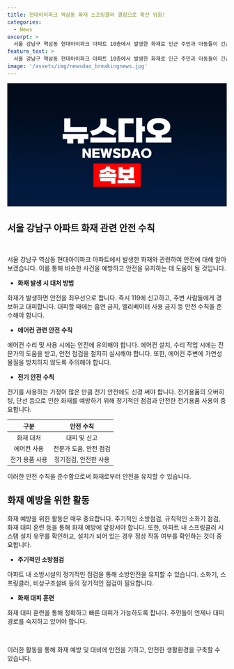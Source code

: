 ```yaml
---
title: 현대아이파크 역삼동 화재 스프링클러 결함으로 확산 위험!
categories:
  - News
excerpt: >
  서울 강남구 역삼동 현대아이파크 아파트 10층에서 발생한 화재로 인근 주민과 아동들이 긴급 대피했다. 화재는 3시간여 만에 진압됐지만 여러 명이 다쳤고 아파트 단지에 큰 피해를 입혔다. 화재가 발생한 아파트는 스프링클러가 설치되지 않아 대피 속도가 중요한 상황이었다. 2007년 이후에야 스프링클러 설치가 의무화된 것으로 나타났다. 연구에 따르면 더워지는 오후 시간대에 에어컨 화재 건수가 늘어나고 전선 과열 등 전기 문제가 대다수인 것으로 파악됐다.
feature_text: >
  서울 강남구 역삼동 현대아이파크 아파트 10층에서 발생한 화재로 인근 주민과 아동들이 긴급 대피했다. 화재는 3시간여 만에 진압됐지만 여러 명이 다쳤고 아파트 단지에 큰 피해를 입혔다. 화재가 발생한 아파트는 스프링클러가 설치되지 않아 대피 속도가 중요한 상황이었다. 2007년 이후에야 스프링클러 설치가 의무화된 것으로 나타났다. 연구에 따르면 더워지는 오후 시간대에 에어컨 화재 건수가 늘어나고 전선 과열 등 전기 문제가 대다수인 것으로 파악됐다.
image: '/assets/img/newsdao_breakingnews.jpg'
---
```


<p><img src="/assets/img/newsdao_breakingnews.jpg" alt="koreaapp 속보" /></p>

<h2 data-ke-size="size26">서울 강남구 아파트 화재 관련 안전 수칙</h2>

<p data-ke-size="size16">&nbsp;</p>

<p data-ke-size="size16">서울 강남구 역삼동 현대아이파크 아파트에서 발생한 화재와 관련하여 안전에 대해 알아보겠습니다. 이를 통해 비슷한 사건을 예방하고 안전을 유지하는 데 도움이 될 것입니다.</p>

<ul>
<li><b>화재 발생 시 대처 방법</b></li>
</ul>

<p data-ke-size="size16">화재가 발생하면 안전을 최우선으로 합니다. 즉시 119에 신고하고, 주변 사람들에게 경보하고 대피합니다. 대피할 때에는 흡연 금지, 엘리베이터 사용 금지 등 안전 수칙을 준수해야 합니다.</p>

<ul>
<li><b>에어컨 관련 안전 수칙</b></li>
</ul>

<p data-ke-size="size16">에어컨 수리 및 사용 시에는 안전에 유의해야 합니다. 에어컨 설치, 수리 작업 시에는 전문가의 도움을 받고, 안전 점검을 철저히 실시해야 합니다. 또한, 에어컨 주변에 가연성 물질을 방치하지 않도록 주의해야 합니다.</p>

<ul>
<li><b>전기 안전 수칙</b></li>
</ul>

<p data-ke-size="size16">전기를 사용하는 가정이 많은 만큼 전기 안전에도 신경 써야 합니다. 전기용품의 오버히팅, 단선 등으로 인한 화재를 예방하기 위해 정기적인 점검과 안전한 전기용품 사용이 중요합니다.</p>

<table>
<thead>
<tr>
<th style="text-align: center;">구분</th>
<th style="text-align: center;">안전 수칙</th>
</tr>
</thead>
<tbody>
<tr>
<td style="text-align: center;">화재 대처</td>
<td style="text-align: center;">대피 및 신고</td>
</tr>
<tr>
<td style="text-align: center;">에어컨 사용</td>
<td style="text-align: center;">전문가 도움, 안전 점검</td>
</tr>
<tr>
<td style="text-align: center;">전기 용품 사용</td>
<td style="text-align: center;">정기점검, 안전한 사용</td>
</tr>
</tbody>
</table>

<p data-ke-size="size16">이러한 안전 수칙을 준수함으로써 화재로부터 안전을 유지할 수 있습니다.</p>

<h2 data-ke-size="size26">화재 예방을 위한 활동</h2>

<p data-ke-size="size16">화재 예방을 위한 활동은 매우 중요합니다. 주기적인 소방점검, 규칙적인 소화기 점검, 화재 대피 훈련 등을 통해 화재 예방에 앞장서야 합니다. 또한, 아파트 내 스프링클러 시스템 설치 유무를 확인하고, 설치가 되어 있는 경우 정상 작동 여부를 확인하는 것이 중요합니다.</p>

<ul>
<li><b>주기적인 소방점검</b></li>
</ul>

<p data-ke-size="size16">아파트 내 소방시설의 정기적인 점검을 통해 소방안전을 유지할 수 있습니다. 소화기, 스프링클러, 비상구조설비 등의 정기적인 점검이 필요합니다.</p>

<ul>
<li><b>화재 대피 훈련</b></li>
</ul>

<p data-ke-size="size16">화재 대피 훈련을 통해 정확하고 빠른 대피가 가능하도록 합니다. 주민들이 언제나 대피 경로를 숙지하고 있어야 합니다.</p>

<p data-ke-size="size16">&nbsp;</p>

<p data-ke-size="size16">이러한 활동을 통해 화재 예방 및 대비에 만전을 기하고, 안전한 생활환경을 구축할 수 있습니다.</p>

